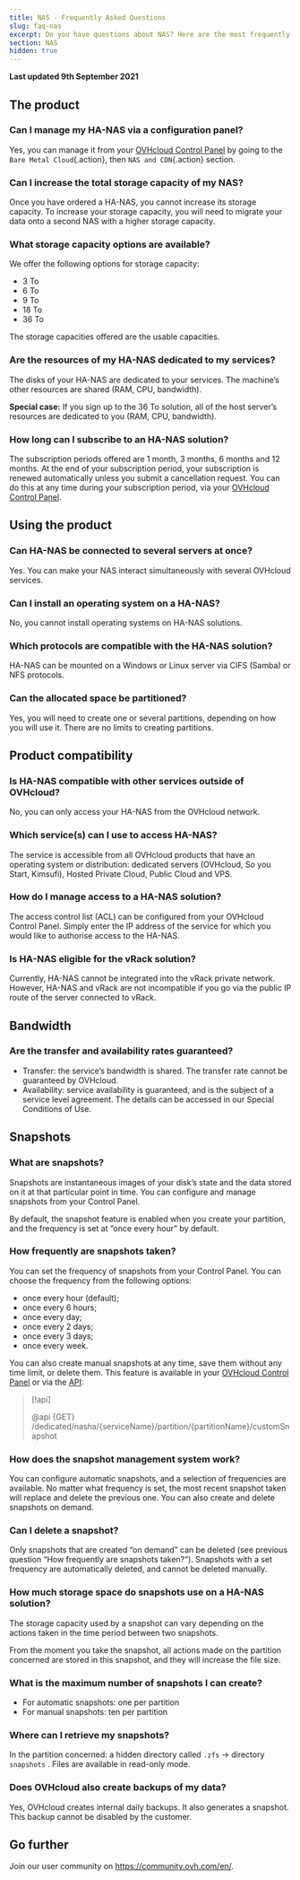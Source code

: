 ```yaml
---
title: NAS - Frequently Asked Questions
slug: faq-nas
excerpt: Do you have questions about NAS? Here are the most frequently asked questions
section: NAS
hidden: true
---
```


**Last updated 9th September 2021**

## The product

### Can I manage my HA-NAS via a configuration panel?

Yes, you can manage it from your [OVHcloud Control Panel](https://ca.ovh.com/auth/?action=gotomanager&from=https://www.ovh.com/asia/&ovhSubsidiary=asia) by going to the `Bare Metal Cloud`{.action}, then `NAS and CDN`{.action} section.

### Can I increase the total storage capacity of my NAS?

Once you have ordered a HA-NAS, you cannot increase its storage capacity. To increase your storage capacity, you will need to migrate your data onto a second NAS with a higher storage capacity.

### What storage capacity options are available?

We offer the following options for storage capacity:

- 3 To
- 6 To
- 9 To
- 18 To
- 36 To

The storage capacities offered are the usable capacities.

### Are the resources of my HA-NAS dedicated to my services?

The disks of your HA-NAS are dedicated to your services. The machine’s other resources are shared (RAM, CPU, bandwidth).

**Special case:** If you sign up to the 36 To solution, all of the host server’s resources are dedicated to you (RAM, CPU, bandwidth).

### How long can I subscribe to an HA-NAS solution?

The subscription periods offered are 1 month, 3 months, 6 months and 12 months. At the end of your subscription period, your subscription is renewed automatically unless you submit a cancellation request. You can do this at any time during your subscription period, via your [OVHcloud Control Panel](https://ca.ovh.com/auth/?action=gotomanager&from=https://www.ovh.com/asia/&ovhSubsidiary=asia).

## Using the product

### Can HA-NAS be connected to several servers at once?

Yes. You can make your NAS interact simultaneously with several OVHcloud services.

### Can I install an operating system on a HA-NAS?

No, you cannot install operating systems on HA-NAS solutions.

### Which protocols are compatible with the HA-NAS solution?

HA-NAS can be mounted on a Windows or Linux server via CIFS (Samba) or NFS protocols.

### Can the allocated space be partitioned?

Yes, you will need to create one or several partitions, depending on how you will use it. There are no limits to creating partitions.

## Product compatibility

### Is HA-NAS compatible with other services outside of OVHcloud?

No, you can only access your HA-NAS from the OVHcloud network.

### Which service(s) can I use to access HA-NAS?

The service is accessible from all OVHcloud products that have an operating system or distribution: dedicated servers (OVHcloud, So you Start, Kimsufi), Hosted Private Cloud, Public Cloud and VPS.

### How do I manage access to a HA-NAS solution?

The access control list (ACL) can be configured from your OVHcloud Control Panel. Simply enter the IP address of the service for which you would like to authorise access to the HA-NAS.

### Is HA-NAS eligible for the vRack solution?

Currently, HA-NAS cannot be integrated into the vRack private network. However, HA-NAS and vRack are not incompatible if you go via the public IP route of the server connected to vRack.

## Bandwidth

### Are the transfer and availability rates guaranteed?

- Transfer: the service’s bandwidth is shared. The transfer rate cannot be guaranteed by OVHcloud.
- Availability: service availability is guaranteed, and is the subject of a service level agreement.  The details can be accessed in our Special Conditions of Use.

## Snapshots

### What are snapshots?

Snapshots are instantaneous images of your disk’s state and the data stored on it at that particular point in time. You can configure and manage snapshots from your Control Panel.

By default, the snapshot feature is enabled when you create your partition, and the frequency is set at “once every hour” by default.

### How frequently are snapshots taken?

You can set the frequency of snapshots from your Control Panel. You can choose the frequency from the following options:

- once every hour (default);
- once every 6 hours;
- once every day;
- once every 2 days;
- once every 3 days;
- once every week.

You can also create manual snapshots at any time, save them without any time limit, or delete them. This feature is available in your [OVHcloud Control Panel](https://ca.ovh.com/auth/?action=gotomanager&from=https://www.ovh.com/asia/&ovhSubsidiary=asia) or via the [API](https://ca.api.ovh.com/):

> [!api]
>
> @api {GET} /dedicated/nasha/{serviceName}/partition/{partitionName}/customSnapshot

### How does the snapshot management system work?

You can configure automatic snapshots, and a selection of frequencies are available. No matter what frequency is set, the most recent snapshot taken will replace and delete the previous one. You can also create and delete snapshots on demand.

### Can I delete a snapshot?

Only snapshots that are created “on demand” can be deleted (see previous question “How frequently are snapshots taken?”). Snapshots with a set frequency are automatically deleted, and cannot be deleted manually.

### How much storage space do snapshots use on a HA-NAS solution?

The storage capacity used by a snapshot can vary depending on the actions taken in the time period between two snapshots.

From the moment you take the snapshot, all actions made on the partition concerned are stored in this snapshot, and they will increase the file size.

### What is the maximum number of snapshots I can create?

- For automatic snapshots: one per partition
- For manual snapshots: ten per partition

### Where can I retrieve my snapshots?

In the partition concerned: a hidden directory called `.zfs` → directory `snapshots` . Files are available in read-only mode.

### Does OVHcloud also create backups of my data?

Yes, OVHcloud creates internal daily backups. It also generates a snapshot. This backup cannot be disabled by the customer.

## Go further

Join our user community on <https://community.ovh.com/en/>.
